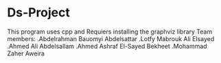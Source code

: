 # Ds-Project
This program uses cpp and Requiers installing the graphviz library 
Team members: .Abdelrahman Bauomyi Abdelsattar
              .Lotfy Mabrouk Ali Elsayed
              .Ahmed Ali Abdelsallam
              .Ahmed Ashraf El-Sayed Bekheet
              .Mohammad Zaher Aweira
